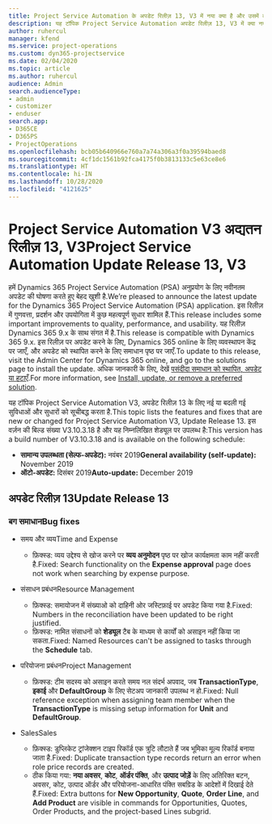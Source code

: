 ```yaml
---
title: Project Service Automation के अपडेट रिलीज़ 13, V3 में नया क्या है और उसमें क्या परिवर्तन हुआ है
description: यह टॉपिक Project Service Automation अपडेट रिलीज़ 13, V3 में क्या नया है, इसके बारे में जानकारी प्रदान करता है.
author: ruhercul
manager: kfend
ms.service: project-operations
ms.custom: dyn365-projectservice
ms.date: 02/04/2020
ms.topic: article
ms.author: ruhercul
audience: Admin
search.audienceType:
- admin
- customizer
- enduser
search.app:
- D365CE
- D365PS
- ProjectOperations
ms.openlocfilehash: bcb05b640966e760a7a74a306a3f0a39594baed8
ms.sourcegitcommit: 4cf1dc1561b92fca4175f0b3813133c5e63ce8e6
ms.translationtype: HT
ms.contentlocale: hi-IN
ms.lasthandoff: 10/28/2020
ms.locfileid: "4121625"
---
```

# <a name="project-service-automation-update-release-13-v3"></a><span data-ttu-id="41e07-103">Project Service Automation V3 अद्यतन रिलीज़ 13, V3</span><span class="sxs-lookup"><span data-stu-id="41e07-103">Project Service Automation Update Release 13, V3</span></span>
<span data-ttu-id="41e07-104">हमें Dynamics 365 Project Service Automation (PSA) अनुप्रयोग के लिए नवीनतम अपडेट की घोषणा करते हुए बेहद खुशी है.</span><span class="sxs-lookup"><span data-stu-id="41e07-104">We’re pleased to announce the latest update for the Dynamics 365 Project Service Automation (PSA) application.</span></span> <span data-ttu-id="41e07-105">इस रिलीज़ में गुणवत्ता, प्रदर्शन और उपयोगिता में कुछ महत्वपूर्ण सुधार शामिल हैं.</span><span class="sxs-lookup"><span data-stu-id="41e07-105">This release includes some important improvements to quality, performance, and usability.</span></span> <span data-ttu-id="41e07-106">यह रिलीज़ Dynamics 365 9.x के साथ संगत में है.</span><span class="sxs-lookup"><span data-stu-id="41e07-106">This release is compatible with Dynamics 365 9.x.</span></span> <span data-ttu-id="41e07-107">इस रिलीज़ पर अपडेट करने के लिए, Dynamics 365 online के लिए व्यवस्थापन केंद्र पर जाएँ, और अपडेट को स्थापित करने के लिए समाधान पृष्ठ पर जाएँ.</span><span class="sxs-lookup"><span data-stu-id="41e07-107">To update to this release, visit the Admin Center for Dynamics 365 online, and go to the solutions page to install the update.</span></span> <span data-ttu-id="41e07-108">अधिक जानकारी के लिए, देखें [पसंदीदा समाधान को स्थापित, अपडेट या हटाएँ](https://docs.microsoft.com/power-platform/admin/install-remove-preferred-solution).</span><span class="sxs-lookup"><span data-stu-id="41e07-108">For more information, see [Install, update, or remove a preferred solution](https://docs.microsoft.com/power-platform/admin/install-remove-preferred-solution).</span></span>

<span data-ttu-id="41e07-109">यह टॉपिक Project Service Automation V3, अपडेट रिलीज़ 13 के लिए नई या बदली गई सुविधाओं और सुधारों को सूचीबद्ध करता है.</span><span class="sxs-lookup"><span data-stu-id="41e07-109">This topic lists the features and fixes that are new or changed for Project Service Automation V3, Update Release 13.</span></span> <span data-ttu-id="41e07-110">इस वर्ज़न की बिल्ड संख्या V3.10.3.18 है और यह निम्नलिखित शेड्यूल पर उपलब्ध है:</span><span class="sxs-lookup"><span data-stu-id="41e07-110">This version has a build number of V3.10.3.18 and is available on the following schedule:</span></span>

- <span data-ttu-id="41e07-111">**सामान्य उपलब्धता (सेल्फ-अपडेट):** नवंबर 2019</span><span class="sxs-lookup"><span data-stu-id="41e07-111">**General availability (self-update):** November 2019</span></span>
- <span data-ttu-id="41e07-112">**ऑटो-अपडेट:** दिसंबर 2019</span><span class="sxs-lookup"><span data-stu-id="41e07-112">**Auto-update:** December 2019</span></span>


## <a name="update-release-13"></a><span data-ttu-id="41e07-113">अपडेट रिलीज़ 13</span><span class="sxs-lookup"><span data-stu-id="41e07-113">Update Release 13</span></span> 

### <a name="bug-fixes"></a><span data-ttu-id="41e07-114">बग समाधान</span><span class="sxs-lookup"><span data-stu-id="41e07-114">Bug fixes</span></span>

- <span data-ttu-id="41e07-115">समय और व्यय</span><span class="sxs-lookup"><span data-stu-id="41e07-115">Time and Expense</span></span>

     - <span data-ttu-id="41e07-116">फ़िक्स्ड: व्यय उद्देश्य से खोज करने पर **व्यय अनुमोदन** पृष्ठ पर खोज कार्यक्षमता काम नहीं करती है.</span><span class="sxs-lookup"><span data-stu-id="41e07-116">Fixed: Search functionality on the **Expense approval** page does not work when searching by expense purpose.</span></span>

- <span data-ttu-id="41e07-117">संसाधन प्रबंधन</span><span class="sxs-lookup"><span data-stu-id="41e07-117">Resource Management</span></span>

     - <span data-ttu-id="41e07-118">फ़िक्स्ड: समायोजन में संख्याओ को दाहिनी ओर जस्टिफ़ाई पर अपडेट किया गया है.</span><span class="sxs-lookup"><span data-stu-id="41e07-118">Fixed: Numbers in the reconciliation have been updated to be right justified.</span></span>
     - <span data-ttu-id="41e07-119">फ़िक्स्ड: नामित संसाधनों को **शेड्यूल** टैब के माध्यम से कार्यों को असाइन नहीं किया जा सकता.</span><span class="sxs-lookup"><span data-stu-id="41e07-119">Fixed: Named Resources can't be assigned to tasks through the **Schedule** tab.</span></span>

- <span data-ttu-id="41e07-120">परियोजना प्रबंधन</span><span class="sxs-lookup"><span data-stu-id="41e07-120">Project Management</span></span>

     - <span data-ttu-id="41e07-121">फ़िक्स्ड: टीम सदस्य को असाइन करते समय नल संदर्भ अपवाद, जब **TransactionType**, **इकाई** और **DefaultGroup** के लिए सेटअप जानकारी उपलब्ध न हो.</span><span class="sxs-lookup"><span data-stu-id="41e07-121">Fixed: Null reference exception when assigning team member when the **TransactionType** is missing setup information for **Unit** and **DefaultGroup**.</span></span>

- <span data-ttu-id="41e07-122">Sales</span><span class="sxs-lookup"><span data-stu-id="41e07-122">Sales</span></span>

     - <span data-ttu-id="41e07-123">फ़िक्स्ड: डुप्लिकेट ट्रांजेक्शन टाइप रिकॉर्ड एक त्रुटि लौटाते हैं जब भूमिका मूल्य रिकॉर्ड बनाया जाता है.</span><span class="sxs-lookup"><span data-stu-id="41e07-123">Fixed: Duplicate transaction type records return an error when role price records are created.</span></span>
     - <span data-ttu-id="41e07-124">ठीक किया गया: **नया अवसर**, **कोट**, **ऑर्डर पंक्ति**, और **उत्पाद जोड़ें** के लिए अतिरिक्त बटन, अवसर, कोट, उत्पाद ऑर्डर और परियोजना-आधारित पंक्ति सबग्रिड के आदेशों में दिखाई देते हैं.</span><span class="sxs-lookup"><span data-stu-id="41e07-124">Fixed: Extra buttons for **New Opportunity**, **Quote**, **Order Line**, and **Add Product** are visible in commands for Opportunities, Quotes, Order Products, and the project-based Lines subgrid.</span></span>


